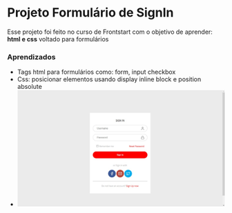 # Projeto Formulário de SignIn

Esse projeto foi feito no curso de Frontstart com o objetivo de aprender: **html e css** voltado para formulários
### Aprendizados 
- Tags html para formulários como: form, input checkbox
- Css: posicionar elementos usando display inline block e position absolute
- ![enter image description here](https://github.com/GUILHERMEDEZAN/first-commit/blob/main/assents/SignIn.jpeg?raw=true)